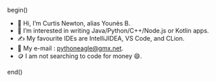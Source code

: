 begin()
- 👋 Hi, I’m Curtis Newton, alias Younès B.
- 👀 I’m interested in writing Java/Python/C++/Node.js or Kotlin apps.
- ✍️ My favourite IDEs are IntelliJIDEA, VS Code, and CLion.
- 📧 My e-mail : pythoneagle@gmx.net.
- 🪙 I am not searching to code for money 😄.

end()
<!---
CaptainFuture-CN/CaptainFuture-CN is a ✨ special ✨ repository because its `README.md` (this file) appears on your GitHub profile.
You can click the Preview link to take a look at your changes.
--->
